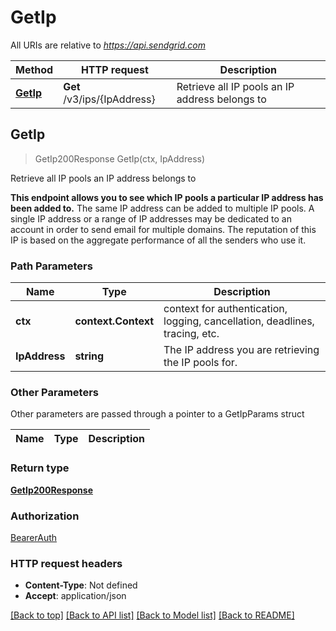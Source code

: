 # GetIp

All URIs are relative to *https://api.sendgrid.com*

Method | HTTP request | Description
------------- | ------------- | -------------
[**GetIp**](GetIp.md#GetIp) | **Get** /v3/ips/{IpAddress} | Retrieve all IP pools an IP address belongs to



## GetIp

> GetIp200Response GetIp(ctx, IpAddress)

Retrieve all IP pools an IP address belongs to

**This endpoint allows you to see which IP pools a particular IP address has been added to.**  The same IP address can be added to multiple IP pools.  A single IP address or a range of IP addresses may be dedicated to an account in order to send email for multiple domains. The reputation of this IP is based on the aggregate performance of all the senders who use it.

### Path Parameters


Name | Type | Description
------------- | ------------- | -------------
**ctx** | **context.Context** | context for authentication, logging, cancellation, deadlines, tracing, etc.
**IpAddress** | **string** | The IP address you are retrieving the IP pools for.

### Other Parameters

Other parameters are passed through a pointer to a GetIpParams struct


Name | Type | Description
------------- | ------------- | -------------

### Return type

[**GetIp200Response**](GetIp200Response.md)

### Authorization

[BearerAuth](../README.md#BearerAuth)

### HTTP request headers

- **Content-Type**: Not defined
- **Accept**: application/json

[[Back to top]](#) [[Back to API list]](../README.md#documentation-for-api-endpoints)
[[Back to Model list]](../README.md#documentation-for-models)
[[Back to README]](../README.md)

